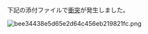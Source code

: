 下記の添付ファイルで[衝突](https://joplinapp.org/conflict/)が発生しました。

![bee34438e5d65e2d64c456eb219821fc.png](:/dc33c8fec7c8447aa4e3063592bcad5f)